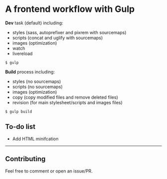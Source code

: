 # A frontend workflow with Gulp

__Dev__ task (default) including: 

+ styles (sass, autoprefixer and pixrem with sourcemaps)
+ scripts (concat and uglify with sourcemaps)
+ images (optimization)
+ watch
+ livereload

```
$ gulp
```

__Build__ process including:

+ styles (no sourcemaps)
+ scripts (no sourcemaps)
+ images (optimization)
+ copy (copy modified files and remove deleted files)
+ revision (for main stylesheet/scripts and images files)

```
$ gulp build
```

## To-do list

+ Add HTML minifcation

-----

## Contributing

Feel free to comment or open an issue/PR.
